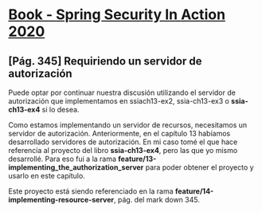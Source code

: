 # [Book - Spring Security In Action 2020](https://github.com/havinhphu188/spring-security-in-action-source)

## [Pág. 345] Requiriendo un servidor de autorización

Puede optar por continuar nuestra discusión utilizando el servidor de autorización que implementamos en ssiach13-ex2,
ssia-ch13-ex3 o **ssia-ch13-ex4** si lo desea.

Como estamos implementando un servidor de recursos, necesitamos un servidor de autorización. Anteriormente, en el
capítulo 13 habíamos desarrollado servidores de autorización. En mi caso tomé el que hace referencia al proyecto del
libro **ssia-ch13-ex4**, pero las que yo mismo desarrollé. Para eso fui a la rama
**feature/13-implementing_the_authorization_server** para poder obtener el proyecto y usarlo en este capítulo.

Este proyecto está siendo referenciado en la rama **feature/14-implementing-resource-server**, pág. del mark down 345.